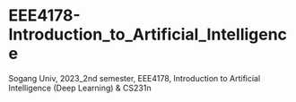 # EEE4178-Introduction_to_Artificial_Intelligence
Sogang Univ, 2023_2nd semester, EEE4178, Introduction to Artificial Intelligence (Deep Learning) &amp; CS231n
